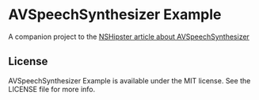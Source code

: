 # AVSpeechSynthesizer Example

A companion project to the [NSHipster article about AVSpeechSynthesizer](https://nshipster.com/avspeechsynthesizer/)

## License

AVSpeechSynthesizer Example is available under the MIT license. See the LICENSE file for more info.
